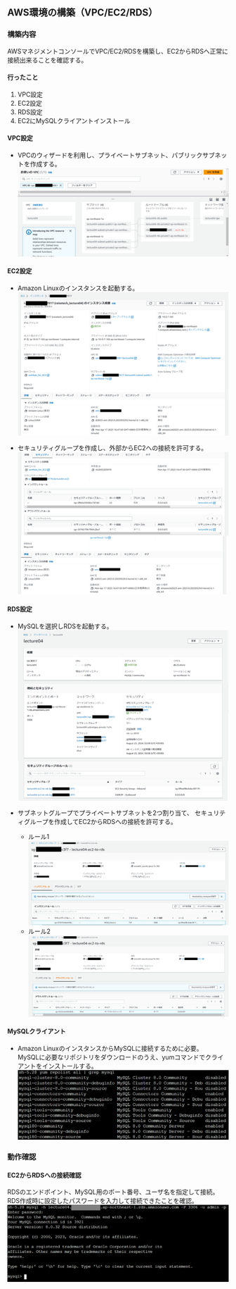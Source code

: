 ## AWS環境の構築（VPC/EC2/RDS）

### 構築内容
AWSマネジメントコンソールでVPC/EC2/RDSを構築し、EC2からRDSへ正常に接続出来ることを確認する。  

#### 行ったこと
1. VPC設定
2. EC2設定
3. RDS設定
4. EC2にMySQLクライアントインストール

#### VPC設定  
- VPCのウィザードを利用し、プライベートサブネット、パブリックサブネットを作成する。  
![vpc](images/3_aws_create/vpc.png)  

#### EC2設定  
- Amazon Linuxのインスタンスを起動する。
![ec2_01](images/3_aws_create/ec2_01.png)  

- セキュリティグループを作成し、外部からEC2への接続を許可する。  
![ec2_01](images/3_aws_create/ec2_02.png)  

#### RDS設定  
- MySQLを選択しRDSを起動する。  
![rds_01](images/3_aws_create/rds_01.png)  

- サブネットグループでプライベートサブネットを2つ割り当て、
セキュリティグループを作成してEC2からRDSへの接続を許可する。  
  - ルール1  
  ![rds_02](images/3_aws_create/rds_02.png)  
  - ルール2  
  ![rds_03](images/3_aws_create/rds_03.png)  

#### MySQLクライアント
- Amazon LinuxのインスタンスからMySQLに接続するために必要。  
MySQLに必要なリポジトリをダウンロードのうえ、yumコマンドでクライアントをインストールする。  
![mysql_repo](images/3_aws_create/mysql_repo.png)  

### 動作確認
#### EC2からRDSへの接続確認
RDSのエンドポイント、MySQL用のポート番号、ユーザ名を指定して接続。  
RDS作成時に設定したパスワードを入力して接続できたことを確認。  
![mysql](images/3_aws_create/mysql.png)  